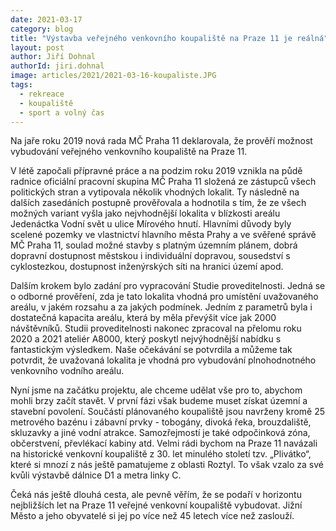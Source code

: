 ```yaml
---
date: 2021-03-17
category: blog
title: "Výstavba veřejného venkovního koupaliště na Praze 11 je reálná"
layout: post
author: Jiří Dohnal
authorId: jiri.dohnal
image: articles/2021/2021-03-16-koupaliste.JPG
tags: 
  - rekreace
  - koupaliště
  - sport a volný čas
---
```


Na jaře roku 2019 nová rada MČ Praha 11 deklarovala, že prověří možnost vybudování veřejného venkovního koupaliště na Praze 11.

V létě započali přípravné práce a na podzim roku 2019 vznikla na půdě radnice oficiální pracovní skupina MČ Praha 11 složená ze zástupců všech politických stran a vytipovala několik vhodných lokalit. Ty následně na dalších zasedáních postupně prověřovala a hodnotila s tím, že ze všech možných variant vyšla jako nejvhodnější lokalita v blízkosti areálu Jedenáctka Vodní svět u ulice Mírového hnutí. Hlavními důvody byly scelené pozemky ve vlastnictví hlavního města Prahy a ve svěřené správě MČ Praha 11, soulad možné stavby s platným územním plánem, dobrá dopravní dostupnost městskou i individuální dopravou, sousedství s cyklostezkou, dostupnost inženýrských síti na hranici území apod.

Dalším krokem bylo zadání pro vypracování Studie proveditelnosti. Jedná se o odborné prověření, zda je tato lokalita vhodná pro umístění uvažovaného areálu, v jakém rozsahu a za jakých podmínek. Jedním z parametrů byla i dostatečná kapacita areálu, která by měla převýšit více jak 2000 návštěvníků. Studii proveditelnosti nakonec zpracoval na přelomu roku 2020 a 2021 ateliér A8000, který poskytl nejvýhodnější nabídku s fantastickým výsledkem. Naše očekávání se potvrdila a můžeme tak potvrdit, že uvažovaná lokalita je vhodná pro vybudování plnohodnotného venkovního vodního areálu.

Nyní jsme na začátku projektu, ale chceme udělat vše pro to, abychom mohli brzy začít stavět. V první fázi však budeme muset získat územní a stavební povolení. Součástí plánovaného koupaliště jsou navrženy kromě 25 metrového bazénu i zábavní prvky - tobogány, divoká řeka, brouzdaliště, skluzavky a jiné vodní atrakce. Samozřejmostí je také odpočinková zóna, občerstvení, převlékací kabiny atd. Velmi rádi bychom na Praze 11 navázali na historické venkovní koupaliště z 30. let minulého století tzv. „Plivátko“, které si mnozí z nás ještě pamatujeme z oblasti Roztyl. To však vzalo za své kvůli výstavbě dálnice D1 a metra linky C.

Čeká nás ještě dlouhá cesta, ale pevně věřím, že se podaří v horizontu nejbližších let na Praze 11 veřejné venkovní koupaliště vybudovat. Jižní Město a jeho obyvatelé si jej po více než 45 letech více než zaslouží.
